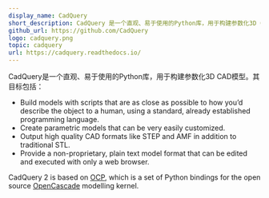 ```yaml
---
display_name: CadQuery
short_description: CadQuery 是一个直观、易于使用的Python库，用于构建参数化3D CAD模型。
github_url: https://github.com/CadQuery
logo: cadquery.png
topic: cadquery
url: https://cadquery.readthedocs.io/
---
```

CadQuery是一个直观、易于使用的Python库，用于构建参数化3D CAD模型。其目标包括：

* Build models with scripts that are as close as possible to how you’d describe the object to a human, using a standard, already established programming language.
* Create parametric models that can be very easily customized.
* Output high quality CAD formats like STEP and AMF in addition to traditional STL.
* Provide a non-proprietary, plain text model format that can be edited and executed with only a web browser.

CadQuery 2 is based on [OCP](https://github.com/CadQuery/OCP), which is a set of Python bindings for the open source [OpenCascade](http://www.opencascade.com/) modelling kernel.
